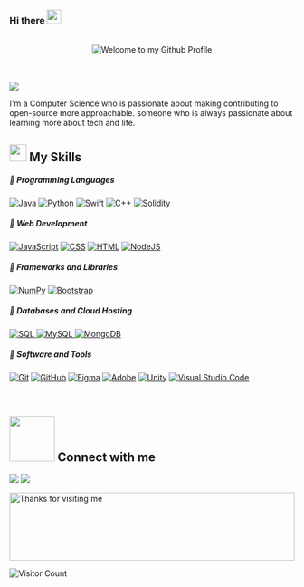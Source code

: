 ### Hi there <img src="https://media.giphy.com/media/hvRJCLFzcasrR4ia7z/giphy.gif" width="25"></h1>
<br>
<div align="center">
  <img src="https://github.com/BrunnerLivio/brunnerlivio/blob/master/images/welcome.png?raw=true" style="max-width: 100%;" alt="Welcome to my Github Profile" />
  <br />
  <br />
</div>

<br/>
<p align="left">
  <a href="https://github.com/DenverCoder1/readme-typing-svg"><img src="https://readme-typing-svg.herokuapp.com?lines=My+Name+is+Renad+CS&center=true&width=380&height=45"></a>
</p>



I'm a Computer Science who is passionate about making contributing to open-source more approachable. someone who is always passionate about learning more about tech and life. 



<h2><img src = "https://media2.giphy.com/media/QssGEmpkyEOhBCb7e1/giphy.gif?cid=ecf05e47a0n3gi1bfqntqmob8g9aid1oyj2wr3ds3mg700bl&rid=giphy.gif" width ="30"> My Skills</f2> <br>

##### 💪 Programming Languages
<p>
<a href="#">
  <img alt="Java" src="https://img.shields.io/badge/Java-ED8B00.svg?style=for-the-badge&logo=Java&logoColor=ffffff"></a>
<a href="#">
  <img alt="Python" src="https://img.shields.io/badge/Python-3776AB.svg?style=for-the-badge&logo=Python&logoColor=ffffff"></a>
<a href="#">
  <img alt="Swift" src="https://img.shields.io/badge/Swift-FA7848.svg?style=for-the-badge&logo=Swift&logoColor=ffffff"></a>
<a href="#">
  <img alt="C++" src="https://img.shields.io/badge/C%2B%2B-007ACC.svg?style=for-the-badge&logo=C%2B%2B&logoColor=ffffff"></a>
<a href="#">
  <img alt="Solidity" src="https://img.shields.io/badge/Solidity-41B883.svg?style=for-the-badge&logo=Solidity&logoColor=ffffff"></a>
  </p>
 
##### 💪 Web Development
<p>
     <a href="https://github.com/search?q=user%3ADenverCoder1+is%3Arepo+language%3Ajavascript"><img alt="JavaScript" src="https://img.shields.io/badge/JavaScript-2c292d.svg?style=for-the-badge&logo=javascript&logoColor=ffffff"></a>
    <a href="https://github.com/search?q=user%3ADenverCoder1+is%3Arepo+language%3Acss"><img alt="CSS" src="https://img.shields.io/badge/CSS-2c292d.svg?style=for-the-badge&logo=css3&logoColor=ffffff"></a>
    <a href="https://github.com/search?q=user%3ADenverCoder1+is%3Arepo+language%3Ahtml"><img alt="HTML" src="https://img.shields.io/badge/HTML-2c292d.svg?style=for-the-badge&logo=html5&logoColor=ffffff"></a> 
    <a href="https://github.com/search?q=user%3ADenverCoder1+is%3Arepo+language%3Ajavascript"><img alt="NodeJS" src="https://img.shields.io/badge/Node.js-2c292d.svg?style=for-the-badge&logo=node.js&logoColor=ffffff"></a> 
</p> 

##### 💪 Frameworks and Libraries
<p>
    <a href="#"><img alt="NumPy" src="https://img.shields.io/badge/Numpy-2c292d.svg?style=for-the-badge&logo=numpy&logoColor=ffffff"></a>
    <a href="#"><img alt="Bootstrap" src="https://img.shields.io/badge/Bootstrap-2c292d?style=for-the-badge&logo=bootstrap&logoColor=ffffff"></a>
  
</p>

##### 💪 Databases and Cloud Hosting

<p>
  <a href="#">
<img alt="SQL" src="https://img.shields.io/badge/SQL-2c292d.svg?style=for-the-badge&logo=sql&logoColor=ffffff"> </a>
  <a href="#">
<img alt="MySQL" src="https://img.shields.io/badge/MySQL-2c292d.svg?style=for-the-badge&logo=mysql&logoColor=ffffff"> </a>
  <a href="#">
<img alt="MongoDB" src="https://img.shields.io/badge/MongoDB-2c292d.svg?style=for-the-badge&logo=mongodb&logoColor=ffffff"> </a>
</p>

##### 💪 Software and Tools

<p>
 <a href="#">
   <img alt="Git" src="https://img.shields.io/badge/Git-2c292d.svg?style=for-the-badge&logo=git&logoColor=ffffff"></a>
<a href="#">
   <img alt="GitHub" src="https://img.shields.io/badge/GitHub-2c292d.svg?style=for-the-badge&logo=github&logoColor=ffffff"></a>
<a href="#">
   <img alt="Figma" src="https://img.shields.io/badge/Figma-2c292d.svg?style=for-the-badge&logo=figma&logoColor=ffffff"></a>
<a href="#">
   <img alt="Adobe" src="https://img.shields.io/badge/Adobe-2c292d.svg?style=for-the-badge&logo=adobe&logoColor=ffffff"></a>
<a href="#">
   <img alt="Unity" src="https://img.shields.io/badge/Unity-2c292d.svg?style=for-the-badge&logo=unity&logoColor=ffffff"></a>
<a href="#">
   <img alt="Visual Studio Code" src="https://img.shields.io/badge/Visual%20Studio%20Code-2c292d.svg?style=for-the-badge&logo=visual-studio-code&logoColor=ffffff"></a>
</p>


<br>
<h2> <img src='https://raw.githubusercontent.com/ShahriarShafin/ShahriarShafin/main/Assets/handshake.gif' width="80"> Connect with me </h2>
<p>
  <a href="https://www.linkedin.com/in/renad-saud">
  <img src="https://img.shields.io/badge/linkedin-007bb8.svg?style=for-the-badge&logo=linkedin&logoColor=white" /></a>
   <a href="mailto:renad.saud.RenadSaud7@hotmail.com?subject=[GitHub]%20🔥%20profile%20contact&body=Hello"><img src="https://img.shields.io/badge/e‑mail-D14836.svg?style=for-the-badge&logo=HotMail&logoColor=ffffff"/></a>
</p

  

<div align="center">
<img height="120" alt="Thanks for visiting me" width="100%" src="https://raw.githubusercontent.com/BrunnerLivio/brunnerlivio/master/images/marquee.svg" />
<br />
</viv>

![Visitor Count](https://profile-counter.glitch.me/Renadsaud/count.svg)


